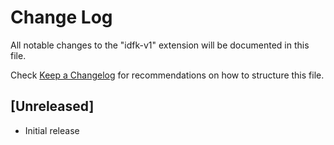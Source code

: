 # Change Log

All notable changes to the "idfk-v1" extension will be documented in this file.

Check [Keep a Changelog](http://keepachangelog.com/) for recommendations on how to structure this file.

## [Unreleased]

- Initial release